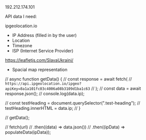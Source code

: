 192.212.174.101

API data I need:

ipgeolocation.io

- IP Address (filled in by the user)
- Location
- Timezone
- ISP (Internet Service Provider)

https://leafletjs.com/SlavaUkraini/

- Spacial map representation

// async function getData() {
// const response = await fetch(
// `https://api.ipgeolocation.io/ipgeo?apiKey=8a1a101fc03c4006a08b3109d1ba1c63`
// );
// const data = await response.json();
// console.log(data.ip);

// const testHeading = document.querySelector(".test-heading");
// testHeading.innerHTML = data.ip;
// }

// getData();

// fetch(url)
// .then((data) => data.json())
// .then((ipData) => populateData(ipData));
